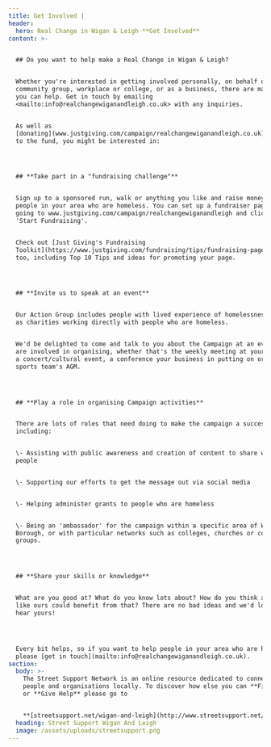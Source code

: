 ```yaml
---
title: Get Involved |
header:
  hero: Real Change in Wigan & Leigh **Get Involved**
content: >-


  ## Do you want to help make a Real Change in Wigan & Leigh?


  Whether you're interested in getting involved personally, on behalf of your
  community group, workplace or college, or as a business, there are many ways
  you can help. Get in touch by emailing
  <mailto:info@realchangewiganandleigh.co.uk> with any inquiries.


  As well as
  [donating](www.justgiving.com/campaign/realchangewiganandleigh.co.uk) directly
  to the fund, you might be interested in:




  ## **Take part in a "fundraising challenge"**


  Sign up to a sponsored run, walk or anything you like and raise money for
  people in your area who are homeless. You can set up a fundraiser page by
  going to www.justgiving.com/campaign/realchangewiganandleigh and clicking
  'Start Fundraising'. 


  Check out [Just Giving's Fundraising
  Toolkit](https://www.justgiving.com/fundraising/tips/fundraising-page-toolkit)
  too, including Top 10 Tips and ideas for promoting your page.




  ## **Invite us to speak at an event**


  Our Action Group includes people with lived experience of homelessness as well
  as charities working directly with people who are homeless. 


  We'd be delighted to come and talk to you about the Campaign at an event you
  are involved in organising, whether that's the weekly meeting at your church,
  a concert/cultural event, a conference your business in putting on or your
  sports team's AGM. 




  ## **Play a role in organising Campaign activities**


  There are lots of roles that need doing to make the campaign a success,
  including:


  \- Assisting with public awareness and creation of content to share with local
  people


  \- Supporting our efforts to get the message out via social media


  \- Helping administer grants to people who are homeless


  \- Being an 'ambassador' for the campaign within a specific area of Wigan
  Borough, or with particular networks such as colleges, churches or community
  groups.




  ## **Share your skills or knowledge**


  What are you good at? What do you know lots about? How do you think a campaign
  like ours could benefit from that? There are no bad ideas and we'd love to
  hear yours! 




  Every bit helps, so if you want to help people in your area who are homeless,
  please [get in touch](mailto:info@realchangewiganandleigh.co.uk).
section:
  body: >-
    The Street Support Network is an online resource dedicated to connecting
    people and organisations locally. To discover how else you can **Find Help**
    or **Give Help** please go to 


    **[streetsupport.net/wigan-and-leigh](http://www.streetsupport.net/wigan-and-leigh)**
  heading: Street Support Wigan And Leigh
  image: /assets/uploads/streetsupport.png
---
```


